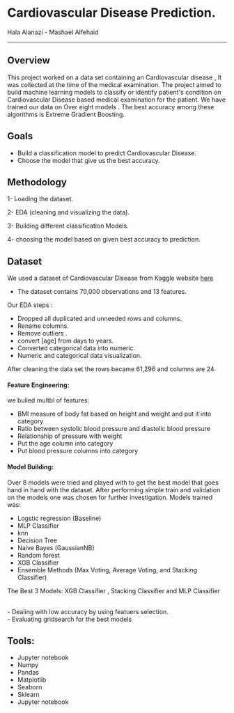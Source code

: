 # Cardiovascular Disease Prediction.

Hala Alanazi - Mashael  Alfehaid 

____

## Overview
This project worked on a data set containing an Cardiovascular disease , It was collected at the time of the medical examination. The project aimed to build machine learning models to classify or identify patient's condition on Cardiovascular Disease based medical examination for the patient. We have trained our data on Over eight models . The best accuracy among these algorithms is Extreme Gradient Boosting.

## Goals

- Build a classification model to predict Cardiovascular Disease.
- Choose the model that give us the best accuracy.

## Methodology


1- Loading the dataset.

2- EDA (cleaning and visualizing the data).

3- Building different classification Models.

4- choosing the model based on given best accuracy to prediction.

## Dataset

We used a dataset of Cardiovascular Disease from Kaggle website [here](https://www.kaggle.com/sulianova/cardiovascular-disease-dataset)
- The dataset contains 70,000 observations and 13 features.


Our EDA steps :
- Dropped all duplicated and unneeded rows and columns.
- Rename columns.
- Remove outliers .
- convert [age] from days to years.
- Converted categorical data into numeric.
- Numeric and categorical data visualization.

After cleaning the data set the rows became 61,296 and columns are 24.

#### Feature Engineering:
we bulied multbl of features:
- BMI measure of body fat based on height and weight and put it into category
- Ratio between systolic blood pressure and diastolic blood pressure
- Relationship of pressure with weight
- Put the age column into category
- Put blood pressure  columns into category

#### Model Building: 
Over 8 models were tried and played with to get the best model that goes hand in hand with the dataset. After performing simple train and validation on the  models one was chosen for further investigation. Models trained was:

- Logstic regression (Baseline)
- MLP Classifier
- knn 
- Decision Tree 
- Naive Bayes (GaussianNB)
- Random forest
- XGB Classifier
- Ensemble Methods (Max Voting, Average Voting, and Stacking Classifier)


The Best 3 Models:  XGB Classifier , Stacking Classifier and MLP Classifier

</br>
- Dealing with low accuracy by using featuers selection.
</br>
- Evaluating gridsearch for the best models

## Tools:
- Jupyter notebook
- Numpy 
- Pandas 
- Matplotlib 
- Seaborn  
- Sklearn
- Jupyter notebook

